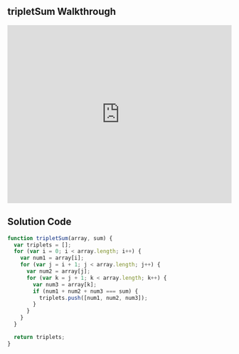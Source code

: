 ## tripletSum Walkthrough

<iframe src="https://player.vimeo.com/video/220369616" width="100%" height="400" frameborder="0" webkitallowfullscreen mozallowfullscreen allowfullscreen></iframe>

## Solution Code

```js
function tripletSum(array, sum) {
  var triplets = [];
  for (var i = 0; i < array.length; i++) {
    var num1 = array[i];
    for (var j = i + 1; j < array.length; j++) {
      var num2 = array[j];
      for (var k = j + 1; k < array.length; k++) {
        var num3 = array[k];
        if (num1 + num2 + num3 === sum) {
          triplets.push([num1, num2, num3]);
        }
      }
    }
  }

  return triplets;
}
```
